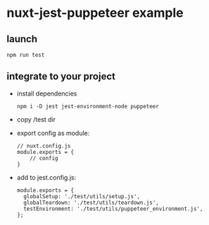# nuxt-jest-puppeteer example

## launch

`npm run test`

## integrate to your project

+ install dependencies

    `npm i -D jest jest-environment-node puppeteer `

+ copy /test dir

+ export config as module:

    ```
    // nuxt.config.js
    module.exports = {
        // config
    }
    ```

+ add to jest.config.js:

    ```
    module.exports = {
      globalSetup: './test/utils/setup.js',
      globalTeardown: './test/utils/teardown.js',
      testEnvironment: './test/utils/puppeteer_environment.js',
    };
    ```
